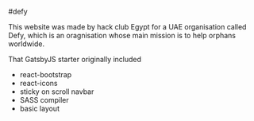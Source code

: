 #defy

This website was made by hack club Egypt for a UAE organisation called Defy, which is an oragnisation whose main mission is to help orphans worldwide.

That GatsbyJS starter originally included

- react-bootstrap
- react-icons
- sticky on scroll navbar
- SASS compiler
- basic layout

